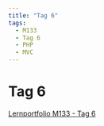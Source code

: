 ```yaml
---
title: "Tag 6"
tags:
  - M133
  - Tag 6
  - PHP
  - MVC
---
```


# Tag 6

[Lernportfolio M133 - Tag 6](https://bztfinformatik.github.io/lernportfolio-ZZELAV/docs/tag-0006)